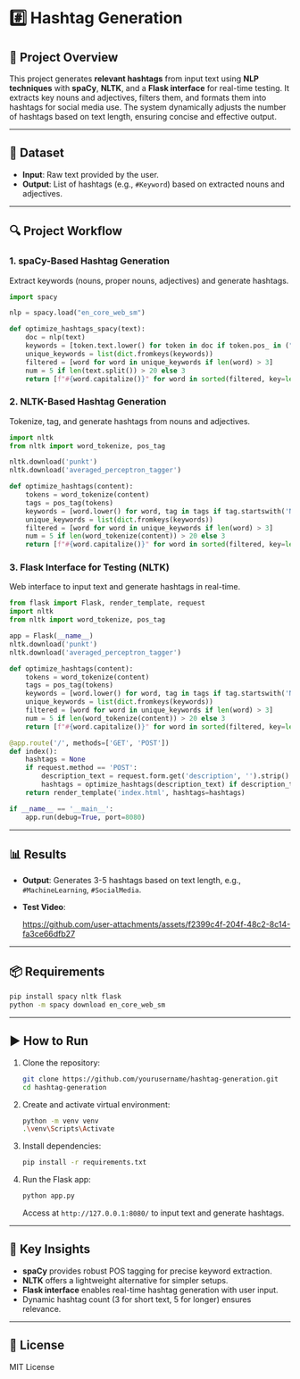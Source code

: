 # #️⃣ Hashtag Generation

## 📌 Project Overview
This project generates **relevant hashtags** from input text using **NLP techniques** with **spaCy**, **NLTK**, and a **Flask interface** for real-time testing. It extracts key nouns and adjectives, filters them, and formats them into hashtags for social media use. The system dynamically adjusts the number of hashtags based on text length, ensuring concise and effective output.

---

## 📂 Dataset
- **Input**: Raw text provided by the user.
- **Output**: List of hashtags (e.g., `#Keyword`) based on extracted nouns and adjectives.

---

## 🔍 Project Workflow

### **1. spaCy-Based Hashtag Generation**
Extract keywords (nouns, proper nouns, adjectives) and generate hashtags.

```python
import spacy

nlp = spacy.load("en_core_web_sm")

def optimize_hashtags_spacy(text):
    doc = nlp(text)
    keywords = [token.text.lower() for token in doc if token.pos_ in ("NOUN", "PROPN", "ADJ")]
    unique_keywords = list(dict.fromkeys(keywords))
    filtered = [word for word in unique_keywords if len(word) > 3]
    num = 5 if len(text.split()) > 20 else 3
    return [f"#{word.capitalize()}" for word in sorted(filtered, key=len, reverse=True)[:num]]
```

### **2. NLTK-Based Hashtag Generation**
Tokenize, tag, and generate hashtags from nouns and adjectives.

```python
import nltk
from nltk import word_tokenize, pos_tag

nltk.download('punkt')
nltk.download('averaged_perceptron_tagger')

def optimize_hashtags(content):
    tokens = word_tokenize(content)
    tags = pos_tag(tokens)
    keywords = [word.lower() for word, tag in tags if tag.startswith('NN') or tag == 'JJ']
    unique_keywords = list(dict.fromkeys(keywords))
    filtered = [word for word in unique_keywords if len(word) > 3]
    num = 5 if len(word_tokenize(content)) > 20 else 3
    return [f"#{word.capitalize()}" for word in sorted(filtered, key=len, reverse=True)[:num]]
```

### **3. Flask Interface for Testing (NLTK)**
Web interface to input text and generate hashtags in real-time.

```python
from flask import Flask, render_template, request
import nltk
from nltk import word_tokenize, pos_tag

app = Flask(__name__)
nltk.download('punkt')
nltk.download('averaged_perceptron_tagger')

def optimize_hashtags(content):
    tokens = word_tokenize(content)
    tags = pos_tag(tokens)
    keywords = [word.lower() for word, tag in tags if tag.startswith('NN') or tag == 'JJ']
    unique_keywords = list(dict.fromkeys(keywords))
    filtered = [word for word in unique_keywords if len(word) > 3]
    num = 5 if len(word_tokenize(content)) > 20 else 3
    return [f"#{word.capitalize()}" for word in sorted(filtered, key=len, reverse=True)[:num]]

@app.route('/', methods=['GET', 'POST'])
def index():
    hashtags = None
    if request.method == 'POST':
        description_text = request.form.get('description', '').strip()
        hashtags = optimize_hashtags(description_text) if description_text else ["#NoDescription"]
    return render_template('index.html', hashtags=hashtags)

if __name__ == '__main__':
    app.run(debug=True, port=8080)
```

---

## 📊 Results
- **Output**: Generates 3-5 hashtags based on text length, e.g., `#MachineLearning`, `#SocialMedia`.
  
- **Test Video**:

  https://github.com/user-attachments/assets/f2399c4f-204f-48c2-8c14-fa3ce66dfb27

---

## 📦 Requirements
```bash
pip install spacy nltk flask
python -m spacy download en_core_web_sm
```

---

## ▶️ How to Run
1. Clone the repository:
   ```bash
   git clone https://github.com/yourusername/hashtag-generation.git
   cd hashtag-generation
   ```
2. Create and activate virtual environment:
   ```bash
   python -m venv venv
   .\venv\Scripts\Activate
   ```
3. Install dependencies:
   ```bash
   pip install -r requirements.txt
   ```
4. Run the Flask app:
   ```bash
   python app.py
   ```
   Access at `http://127.0.0.1:8080/` to input text and generate hashtags.

---

## 📌 Key Insights
- **spaCy** provides robust POS tagging for precise keyword extraction.
- **NLTK** offers a lightweight alternative for simpler setups.
- **Flask interface** enables real-time hashtag generation with user input.
- Dynamic hashtag count (3 for short text, 5 for longer) ensures relevance.

---

## 📜 License
MIT License
